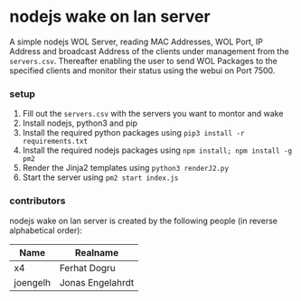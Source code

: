 # nodejs wake on lan server
A simple nodejs WOL Server, reading MAC Addresses, WOL Port, IP Address and broadcast Address of the clients under management from the ``servers.csv``.
Thereafter enabling the user to send WOL Packages to the specified clients and monitor their status using the webui on Port 7500.

### setup

1. Fill out the ``servers.csv`` with the servers you want to montor and wake
2. Install nodejs, python3 and pip
3. Install the required python packages using ``pip3 install -r requirements.txt``
4. Install the required nodejs packages using ``npm install; npm install -g pm2``
5. Render the Jinja2 templates using ``python3 renderJ2.py``
6. Start the server using ``pm2 start index.js``

### contributors

nodejs wake on lan server is created by the following people (in reverse alphabetical order):

| Name              | Realname              |
| ----------------- | --------------------- |
| x4                | Ferhat Dogru          |
| joengelh          | Jonas Engelahrdt      |

